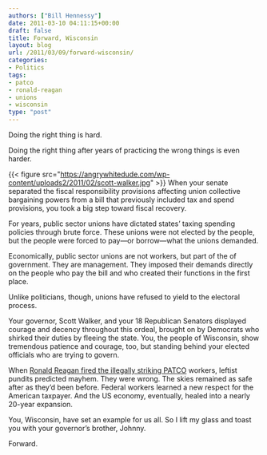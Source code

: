 ```yaml
---
authors: ["Bill Hennessy"]
date: 2011-03-10 04:11:15+00:00
draft: false
title: Forward, Wisconsin
layout: blog
url: /2011/03/09/forward-wisconsin/
categories:
- Politics
tags:
- patco
- ronald-reagan
- unions
- wisconsin
type: "post"
---
```


Doing the right thing is hard. 

 

Doing the right thing after years of practicing the wrong things is even harder.

 

{{< figure src="https://angrywhitedude.com/wp-content/uploads2/2011/02/scott-walker.jpg" >}}
When your senate separated the fiscal responsibility provisions affecting union collective bargaining powers from a bill that previously included tax and spend provisions, you took a big step toward fiscal recovery.

 

For years, public sector unions have dictated states’ taxing spending policies through brute force. These unions were not elected by the people, but the people were forced to pay—or borrow—what the unions demanded. 

 

Economically, public sector unions are not workers, but part of the of government. They are management. They imposed their demands directly on the people who pay the bill and who created their functions in the first place.

 

Unlike politicians, though, unions have refused to yield to the electoral process.

 

Your governor, Scott Walker, and your 18 Republican Senators displayed courage and decency throughout this ordeal, brought on by Democrats who shirked their duties by fleeing the state. You, the people of Wisconsin, show tremendous patience and courage, too, but standing behind your elected officials who are trying to govern. 

 

When [Ronald Reagan fired the illegally striking PATCO](https://townhall.com/columnists/michaelreagan/2011/02/23/remember_patco) workers, leftist pundits predicted mayhem. They were wrong. The skies remained as safe after as they’d been before. Federal workers learned a new respect for the American taxpayer. And the US economy, eventually, healed into a nearly 20-year expansion.

 

You, Wisconsin, have set an example for us all. So I lift my glass and toast you with your governor’s brother, Johnny. 

 

Forward.
